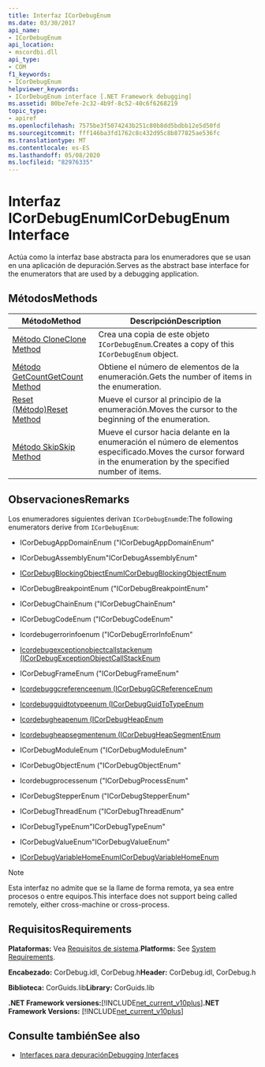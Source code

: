 ```yaml
---
title: Interfaz ICorDebugEnum
ms.date: 03/30/2017
api_name:
- ICorDebugEnum
api_location:
- mscordbi.dll
api_type:
- COM
f1_keywords:
- ICorDebugEnum
helpviewer_keywords:
- ICorDebugEnum interface [.NET Framework debugging]
ms.assetid: 80be7efe-2c32-4b9f-8c52-40c6f6268219
topic_type:
- apiref
ms.openlocfilehash: 7575be3f5074243b251c80b8dd5bdbb12e5d50fd
ms.sourcegitcommit: fff146ba3fd1762c8c432d95c8b877825ae536fc
ms.translationtype: MT
ms.contentlocale: es-ES
ms.lasthandoff: 05/08/2020
ms.locfileid: "82976335"
---
```

# <a name="icordebugenum-interface"></a><span data-ttu-id="f3c2e-102">Interfaz ICorDebugEnum</span><span class="sxs-lookup"><span data-stu-id="f3c2e-102">ICorDebugEnum Interface</span></span>

<span data-ttu-id="f3c2e-103">Actúa como la interfaz base abstracta para los enumeradores que se usan en una aplicación de depuración.</span><span class="sxs-lookup"><span data-stu-id="f3c2e-103">Serves as the abstract base interface for the enumerators that are used by a debugging application.</span></span>  
  
## <a name="methods"></a><span data-ttu-id="f3c2e-104">Métodos</span><span class="sxs-lookup"><span data-stu-id="f3c2e-104">Methods</span></span>  
  
|<span data-ttu-id="f3c2e-105">Método</span><span class="sxs-lookup"><span data-stu-id="f3c2e-105">Method</span></span>|<span data-ttu-id="f3c2e-106">Descripción</span><span class="sxs-lookup"><span data-stu-id="f3c2e-106">Description</span></span>|  
|------------|-----------------|  
|[<span data-ttu-id="f3c2e-107">Método Clone</span><span class="sxs-lookup"><span data-stu-id="f3c2e-107">Clone Method</span></span>](icordebugenum-clone-method.md)|<span data-ttu-id="f3c2e-108">Crea una copia de este objeto `ICorDebugEnum`.</span><span class="sxs-lookup"><span data-stu-id="f3c2e-108">Creates a copy of this `ICorDebugEnum` object.</span></span>|  
|[<span data-ttu-id="f3c2e-109">Método GetCount</span><span class="sxs-lookup"><span data-stu-id="f3c2e-109">GetCount Method</span></span>](icordebugenum-getcount-method.md)|<span data-ttu-id="f3c2e-110">Obtiene el número de elementos de la enumeración.</span><span class="sxs-lookup"><span data-stu-id="f3c2e-110">Gets the number of items in the enumeration.</span></span>|  
|[<span data-ttu-id="f3c2e-111">Reset (Método)</span><span class="sxs-lookup"><span data-stu-id="f3c2e-111">Reset Method</span></span>](icordebugenum-reset-method.md)|<span data-ttu-id="f3c2e-112">Mueve el cursor al principio de la enumeración.</span><span class="sxs-lookup"><span data-stu-id="f3c2e-112">Moves the cursor to the beginning of the enumeration.</span></span>|  
|[<span data-ttu-id="f3c2e-113">Método Skip</span><span class="sxs-lookup"><span data-stu-id="f3c2e-113">Skip Method</span></span>](icordebugenum-skip-method.md)|<span data-ttu-id="f3c2e-114">Mueve el cursor hacia delante en la enumeración el número de elementos especificado.</span><span class="sxs-lookup"><span data-stu-id="f3c2e-114">Moves the cursor forward in the enumeration by the specified number of items.</span></span>|  
  
## <a name="remarks"></a><span data-ttu-id="f3c2e-115">Observaciones</span><span class="sxs-lookup"><span data-stu-id="f3c2e-115">Remarks</span></span>  
 <span data-ttu-id="f3c2e-116">Los enumeradores siguientes derivan `ICorDebugEnum`de:</span><span class="sxs-lookup"><span data-stu-id="f3c2e-116">The following enumerators derive from `ICorDebugEnum`:</span></span>  
  
- <span data-ttu-id="f3c2e-117">ICorDebugAppDomainEnum (</span><span class="sxs-lookup"><span data-stu-id="f3c2e-117">"ICorDebugAppDomainEnum"</span></span>  
  
- <span data-ttu-id="f3c2e-118">ICorDebugAssemblyEnum</span><span class="sxs-lookup"><span data-stu-id="f3c2e-118">"ICorDebugAssemblyEnum"</span></span>  
  
- [<span data-ttu-id="f3c2e-119">ICorDebugBlockingObjectEnum</span><span class="sxs-lookup"><span data-stu-id="f3c2e-119">ICorDebugBlockingObjectEnum</span></span>](icordebugblockingobjectenum-interface.md)  
  
- <span data-ttu-id="f3c2e-120">ICorDebugBreakpointEnum (</span><span class="sxs-lookup"><span data-stu-id="f3c2e-120">"ICorDebugBreakpointEnum"</span></span>  
  
- <span data-ttu-id="f3c2e-121">ICorDebugChainEnum (</span><span class="sxs-lookup"><span data-stu-id="f3c2e-121">"ICorDebugChainEnum"</span></span>  
  
- <span data-ttu-id="f3c2e-122">ICorDebugCodeEnum (</span><span class="sxs-lookup"><span data-stu-id="f3c2e-122">"ICorDebugCodeEnum"</span></span>  
  
- <span data-ttu-id="f3c2e-123">Icordebugerrorinfoenum (</span><span class="sxs-lookup"><span data-stu-id="f3c2e-123">"ICorDebugErrorInfoEnum"</span></span>  
  
- [<span data-ttu-id="f3c2e-124">Icordebugexceptionobjectcallstackenum (</span><span class="sxs-lookup"><span data-stu-id="f3c2e-124">ICorDebugExceptionObjectCallStackEnum</span></span>](icordebugexceptionobjectcallstackenum-interface.md)  
  
- <span data-ttu-id="f3c2e-125">ICorDebugFrameEnum (</span><span class="sxs-lookup"><span data-stu-id="f3c2e-125">"ICorDebugFrameEnum"</span></span>  
  
- [<span data-ttu-id="f3c2e-126">Icordebuggcreferenceenum (</span><span class="sxs-lookup"><span data-stu-id="f3c2e-126">ICorDebugGCReferenceEnum</span></span>](icordebuggcreferenceenum-interface.md)  
  
- [<span data-ttu-id="f3c2e-127">Icordebugguidtotypeenum (</span><span class="sxs-lookup"><span data-stu-id="f3c2e-127">ICorDebugGuidToTypeEnum</span></span>](icordebugguidtotypeenum-interface.md)  
  
- [<span data-ttu-id="f3c2e-128">Icordebugheapenum (</span><span class="sxs-lookup"><span data-stu-id="f3c2e-128">ICorDebugHeapEnum</span></span>](icordebugheapenum-interface.md)  
  
- [<span data-ttu-id="f3c2e-129">Icordebugheapsegmentenum (</span><span class="sxs-lookup"><span data-stu-id="f3c2e-129">ICorDebugHeapSegmentEnum</span></span>](icordebugheapsegmentenum-interface.md)  
  
- <span data-ttu-id="f3c2e-130">ICorDebugModuleEnum (</span><span class="sxs-lookup"><span data-stu-id="f3c2e-130">"ICorDebugModuleEnum"</span></span>  
  
- <span data-ttu-id="f3c2e-131">ICorDebugObjectEnum (</span><span class="sxs-lookup"><span data-stu-id="f3c2e-131">"ICorDebugObjectEnum"</span></span>  
  
- <span data-ttu-id="f3c2e-132">Icordebugprocessenum (</span><span class="sxs-lookup"><span data-stu-id="f3c2e-132">"ICorDebugProcessEnum"</span></span>  
  
- <span data-ttu-id="f3c2e-133">ICorDebugStepperEnum (</span><span class="sxs-lookup"><span data-stu-id="f3c2e-133">"ICorDebugStepperEnum"</span></span>  
  
- <span data-ttu-id="f3c2e-134">ICorDebugThreadEnum (</span><span class="sxs-lookup"><span data-stu-id="f3c2e-134">"ICorDebugThreadEnum"</span></span>  
  
- <span data-ttu-id="f3c2e-135">ICorDebugTypeEnum</span><span class="sxs-lookup"><span data-stu-id="f3c2e-135">"ICorDebugTypeEnum"</span></span>  
  
- <span data-ttu-id="f3c2e-136">ICorDebugValueEnum</span><span class="sxs-lookup"><span data-stu-id="f3c2e-136">"ICorDebugValueEnum"</span></span>  
  
- [<span data-ttu-id="f3c2e-137">ICorDebugVariableHomeEnum</span><span class="sxs-lookup"><span data-stu-id="f3c2e-137">ICorDebugVariableHomeEnum</span></span>](icordebugvariablehomeenum-interface.md)  
  
> [!NOTE]
> <span data-ttu-id="f3c2e-138">Esta interfaz no admite que se la llame de forma remota, ya sea entre procesos o entre equipos.</span><span class="sxs-lookup"><span data-stu-id="f3c2e-138">This interface does not support being called remotely, either cross-machine or cross-process.</span></span>  
  
## <a name="requirements"></a><span data-ttu-id="f3c2e-139">Requisitos</span><span class="sxs-lookup"><span data-stu-id="f3c2e-139">Requirements</span></span>  
 <span data-ttu-id="f3c2e-140">**Plataformas:** Vea [Requisitos de sistema](../../get-started/system-requirements.md).</span><span class="sxs-lookup"><span data-stu-id="f3c2e-140">**Platforms:** See [System Requirements](../../get-started/system-requirements.md).</span></span>  
  
 <span data-ttu-id="f3c2e-141">**Encabezado:** CorDebug.idl, CorDebug.h</span><span class="sxs-lookup"><span data-stu-id="f3c2e-141">**Header:** CorDebug.idl, CorDebug.h</span></span>  
  
 <span data-ttu-id="f3c2e-142">**Biblioteca:** CorGuids.lib</span><span class="sxs-lookup"><span data-stu-id="f3c2e-142">**Library:** CorGuids.lib</span></span>  
  
 <span data-ttu-id="f3c2e-143">**.NET Framework versiones:**[!INCLUDE[net_current_v10plus](../../../../includes/net-current-v10plus-md.md)]</span><span class="sxs-lookup"><span data-stu-id="f3c2e-143">**.NET Framework Versions:** [!INCLUDE[net_current_v10plus](../../../../includes/net-current-v10plus-md.md)]</span></span>  
  
## <a name="see-also"></a><span data-ttu-id="f3c2e-144">Consulte también</span><span class="sxs-lookup"><span data-stu-id="f3c2e-144">See also</span></span>

- [<span data-ttu-id="f3c2e-145">Interfaces para depuración</span><span class="sxs-lookup"><span data-stu-id="f3c2e-145">Debugging Interfaces</span></span>](debugging-interfaces.md)
